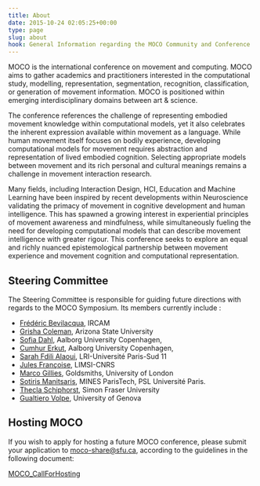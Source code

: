 ```yaml
---
title: About
date: 2015-10-24 02:05:25+00:00
type: page
slug: about
hook: General Information regarding the MOCO Community and Conference
---
```


MOCO is the international conference on movement and computing. MOCO aims to gather academics and practitioners interested in the computational study, modelling, representation, segmentation, recognition, classification, or generation of movement information. MOCO is positioned within emerging interdisciplinary domains between art & science.

The conference references the challenge of representing embodied movement knowledge within computational models, yet it also celebrates the inherent expression available within movement as a language. While human movement itself focuses on bodily experience, developing computational models for movement requires abstraction and representation of lived embodied cognition. Selecting appropriate models between movement and its rich personal and cultural meanings remains a challenge in movement interaction research.

Many fields, including Interaction Design, HCI, Education and Machine Learning have been inspired by recent developments within Neuroscience validating the primacy of movement in cognitive development and human intelligence. This has spawned a growing interest in experiential principles of movement awareness and mindfulness, while simultaneously fueling the need for developing computational models that can describe movement intelligence with greater rigour. This conference seeks to explore an equal and richly nuanced epistemological partnership between movement experience and movement cognition and computational representation.

## Steering Committee

The Steering Committee is responsible for guiding future directions with
regards to the MOCO Symposium. Its members currently include :

* [Frédéric Bevilacqua](http://frederic-bevilacqua.net/), IRCAM
* [Grisha Coleman](https://asu.pure.elsevier.com/en/persons/grisha-coleman), Arizona State University
* [Sofia Dahl](http://www.sofiadahl.net/), Aalborg University Copenhagen,
* [Cumhur Erkut](https://vbn.aau.dk/en/persons/130223), Aalborg University Copenhagen,
* [Sarah Fdili Alaoui](http://saralaoui.com/),  LRI-Université Paris-Sud 11
* [Jules Françoise](https://www.julesfrancoise.com/), LIMSI-CNRS
* [Marco Gillies](https://www.gold.ac.uk/computing/staff/m-gillies/), Goldsmiths, University of London
* [Sotiris Manitsaris](http://www.mines-paristech.fr/Services/Annuaire/sotiris-manitsaris), MINES ParisTech, PSL Université Paris.
* [Thecla Schiphorst](http://www.sfu.ca/~tschipho/), Simon Fraser University
* [Gualtiero Volpe](http://www.infomus.org/people/person.php?name=gvolpe), University of Genova

## Hosting MOCO

If you wish to apply for hosting a future MOCO conference, please submit your application to moco-share@sfu.ca, according to the guidelines in the following document:

[MOCO_CallForHosting](/documents/MOCO_CallForHosting.pdf)
